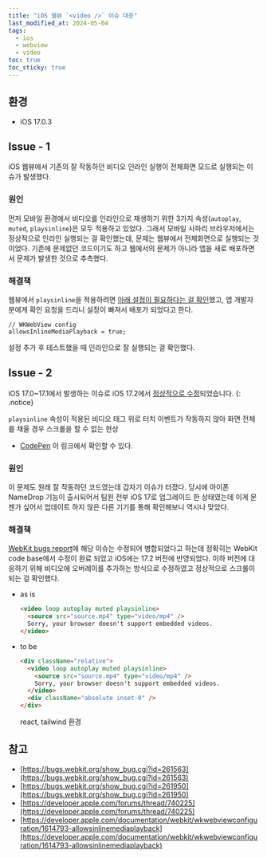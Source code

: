 ```yaml
---
title: "iOS 웹뷰 `<video />` 이슈 대응"
last_modified_at: 2024-05-04
tags:
  - ios
  - webview
  - video
toc: true
toc_sticky: true
---
```


## 환경

- iOS 17.0.3

## Issue - 1

iOS 웹뷰에서 기존의 잘 작동하던 비디오 인라인 실행이 전체화면 모드로 실행되는 이슈가 발생했다.

### 원인

먼저 모바일 환경에서 비디오를 인라인으로 재생하기 위한 3가지 속성(`autoplay`, `muted`, `playsinline`)은 모두 적용하고 있었다. 그래서 모바일 사파리 브라우저에서는 정상적으로 인라인 실행되는 걸 확인했는데, 문제는 웹뷰에서 전체화면으로 실행되는 것이었다. 기존에 문제없던 코드이기도 하고 웹에서의 문제가 아니라 앱을 새로 배포하면서 문제가 발생한 것으로 추측했다.

### 해결책

웹뷰에서 `playsinline`을 적용하려면 [아래 설정이 필요하다는 걸 확인](https://developer.apple.com/documentation/webkit/wkwebviewconfiguration/1614793-allowsinlinemediaplayback)했고, 앱 개발자 분에게 확인 요청을 드리니 설정이 빠져서 배포가 되었다고 한다.

```tsx
// WKWebView config
allowsInlineMediaPlayback = true;
```

설정 추가 후 테스트했을 때 인라인으로 잘 실행되는 걸 확인했다.

## Issue - 2

iOS 17.0~17.1에서 발생하는 이슈로 iOS 17.2에서 [정상적으로 수정](https://developer.apple.com/forums/thread/740225)되었습니다.
{: .notice}

`playsinline` 속성이 적용된 비디오 태그 위로 터치 이벤트가 작동하지 않아 화면 전체를 채울 경우 스크롤을 할 수 없는 현상

- [CodePen](https://codepen.io/gem0303/pen/qBgEeaG) 이 링크에서 확인할 수 있다.

### 원인

이 문제도 원래 잘 작동하던 코드였는데 갑자기 이슈가 터졌다. 당시에 아이폰 NameDrop 기능이 출시되어서 팀원 전부 iOS 17로 업그레이드 한 상태였는데 이게 문젠가 싶어서 업데이트 하지 않은 다른 기기를 통해 확인해보니 역시나 맞았다.

### 해결책

[WebKit bugs report](https://bugs.webkit.org/show_bug.cgi?id=261950)에 해당 이슈는 수정되어 병합되었다고 하는데 정확히는 WebKit code base에서 수정이 완료 되었고 iOS에는 17.2 버전에 반영되었다. 이하 버전에 대응하기 위해 비디오에 오버레이를 추가하는 방식으로 수정하였고 정상적으로 스크롤이 되는 걸 확인했다.

- as is
  ```html
  <video loop autoplay muted playsinline>
    <source src="source.mp4" type="video/mp4" />
    Sorry, your browser doesn't support embedded videos.
  </video>
  ```
- to be
  ```html
  <div className="relative">
    <video loop autoplay muted playsinline>
      <source src="source.mp4" type="video/mp4" />
      Sorry, your browser doesn't support embedded videos.
    </video>
    <div className="absolute inset-0" />
  </div>
  ```
  <figcaption>react, tailwind 환경</figcaption>

## 참고

- [https://bugs.webkit.org/show_bug.cgi?id=261563](https://bugs.webkit.org/show_bug.cgi?id=261563)
- [https://bugs.webkit.org/show_bug.cgi?id=261950](https://bugs.webkit.org/show_bug.cgi?id=261950)
- [https://developer.apple.com/forums/thread/740225](https://developer.apple.com/forums/thread/740225)
- [https://developer.apple.com/documentation/webkit/wkwebviewconfiguration/1614793-allowsinlinemediaplayback](https://developer.apple.com/documentation/webkit/wkwebviewconfiguration/1614793-allowsinlinemediaplayback)
